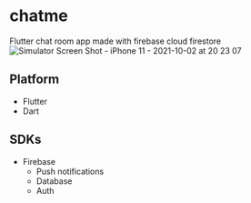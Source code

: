 # chatme
Flutter chat room app made with firebase cloud firestore
![Simulator Screen Shot - iPhone 11 - 2021-10-02 at 20 23 07](https://user-images.githubusercontent.com/58489708/135726440-1e836d93-14d9-4d53-852c-84e86aa0a4f0.png)

## Platform
- Flutter
- Dart


## SDKs
- Firebase
  - Push notifications
  - Database
  - Auth
